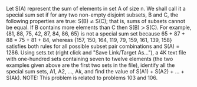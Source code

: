   Let S(A) represent the sum of elements in set A of size n. We shall call it a special sum set if for any two non-empty disjoint subsets, B and C, the following properties are true:    S(B) <img src='images/symbol_ne.gif' width='11' height='10' alt='&ne;' border='0' style='vertical-align:middle;' /> S(C); that is, sums of subsets cannot be equal.  If B contains more elements than C then S(B) <img src='images/symbol_gt.gif' width='10' height='10' alt='&gt;' border='0' style='vertical-align:middle;' /> S(C).    For example, {81, 88, 75, 42, 87, 84, 86, 65} is not a special sum set because 65 + 87 + 88 = 75 + 81 + 84, whereas {157, 150, 164, 119, 79, 159, 161, 139, 158} satisfies both rules for all possible subset pair combinations and S(A) = 1286.  Using sets.txt (right click and "Save Link/Target As..."), a 4K text file with one-hundred sets containing seven to twelve elements (the two examples given above are the first two sets in the file), identify all the special sum sets, A1, A2, ..., Ak, and find the value of S(A1) + S(A2) + ... + S(Ak).  NOTE: This problem is related to problems 103 and 106.  